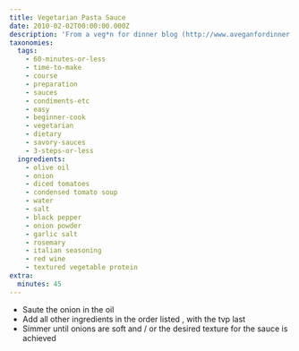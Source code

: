 ```yaml
---
title: Vegetarian Pasta Sauce
date: 2010-02-02T00:00:00.000Z
description: 'From a veg*n for dinner blog (http://www.aveganfordinner.blogspot.com/)'
taxonomies:
  tags:
    - 60-minutes-or-less
    - time-to-make
    - course
    - preparation
    - sauces
    - condiments-etc
    - easy
    - beginner-cook
    - vegetarian
    - dietary
    - savory-sauces
    - 3-steps-or-less
  ingredients:
    - olive oil
    - onion
    - diced tomatoes
    - condensed tomato soup
    - water
    - salt
    - black pepper
    - onion powder
    - garlic salt
    - rosemary
    - italian seasoning
    - red wine
    - textured vegetable protein
extra:
  minutes: 45
---
```

 - Saute the onion in the oil
 - Add all other ingredients in the order listed , with the tvp last
 - Simmer until onions are soft and / or the desired texture for the sauce is achieved
